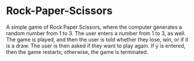 # Rock-Paper-Scissors
A simple game of Rock Paper Scissors, where the computer generates a random number from 1 to 3. The user enters a number from 1 to 3, as well. The game is played, and then the user is told whether they lose, win, or if it is a draw. The user is then asked if they want to play again. If y is entered, then the game restarts; otherwise, the game is terminated.
